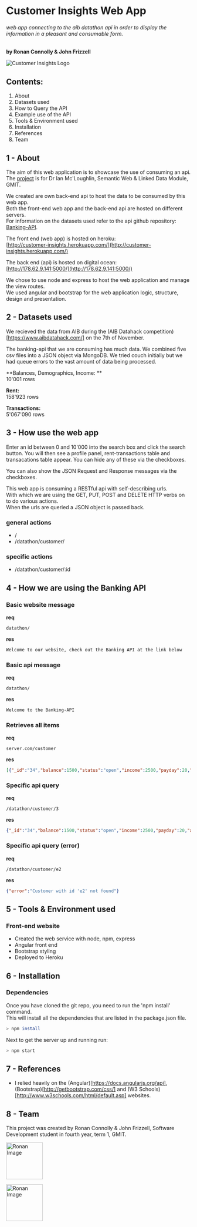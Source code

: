 # Customer Insights Web App
###### web app connecting to the aib datathon api in order to display the information in a pleasant and consumable form.
**by Ronan Connolly & John Frizzell**  

![Customer Insights Logo](https://www.iiflw.com/files/assets/prelogin/insightanalysis/images/NewsandInsights_header_banner.jpeg "Customer Insights")

Contents:
---------
1. About
2. Datasets used
3. How to Query the API
4. Example use of the API
5. Tools & Environment used
6. Installation
7. References
8. Team
  
1 - About
---
The aim of this web application is to showcase the use of consuming an api.  
The [project](https://gist.github.com/ianmcloughlin/53d5f1655bc276373625) is for Dr Ian Mc'Loughlin, Semantic Web & Linked Data Module, GMIT.    
  
We created are own back-end api to host the data to be consumed by this web app.  
Both the front-end web app and the back-end api are hosted on different servers.  
For information on the datasets used refer to the api github repository:   [Banking-API](https://github.com/JohnMalmsteen/aib-datathon).  
  
The front end (web app) is hosted on heroku:  
[http://customer-insights.herokuapp.com/](http://customer-insights.herokuapp.com/)  
  
The back end (api) is hosted on digital ocean:  
[http://178.62.9.141:5000/](http://178.62.9.141:5000/)  
  
We chose to use node and express to host the web application and manage the view routes.  
We used angular and bootstrap for the web application logic, structure, design and presentation.  

  
2 - Datasets used
---
We recieved the data from AIB during the (AIB Datahack competition)[https://www.aibdatahack.com/] on the 7th of November.

The banking-api that we are consuming has much data.
We combined five csv files into a JSON object via MongoDB.
We tried couch initially but we had queue errors to the vast amount of data being processed.

**Balances, Demographics, Income: **  
10'001 rows  
  
**Rent:**   
158'923 rows  
  
**Transactions:**  
5'067'090 rows    

  
3 -  How use the web app
---
Enter an id between 0 and 10'000 into the search box and click the search button.
You will then see a profile panel, rent-transactions table and transacations table appear.
You can hide any of these via the checkboxes.

You can also show the JSON Request and Response messages via the checkboxes.

This web app is consuming a RESTful api with self-describing urls.  
With which we are using the GET, PUT, POST and DELETE HTTP verbs on to do various actions.  
When the urls are queried a JSON object is passed back.  
  
### general actions  
 - /  
 - /datathon/customer/
  
### specific actions  
 - /datathon/customer/:id
  
  
4 - How we are using the Banking API
---
### Basic website message  
**req**  
```
datathon/  
```
**res**  
```html
Welcome to our website, check out the Banking API at the link below
```

### Basic api message  
**req**  
```
datathon/  
```
**res**  
```html
Welcome to the Banking-API
```

### Retrieves all items  
**req**  
```
server.com/customer  
```
**res**  
```json
[{"_id":"34","balance":1500,"status":"open","income":2500,"payday":20,"age":33,"sex":"F","county":"CORK"}, {"_id":"23","balance":6000,"status":"open","income":1250,"payday":21,"age":34,"sex":"F","county":"CARLOW"}, {"_id":"3434","balance":2500,"status":"open","income":2500,"payday":20,"age":51,"sex":"F","county":"CORK"}, {"_id":"1212","balance":4500,"status":"open","income":2750,"payday":21,"age":36,"sex":"M","county":"DUBLIN"}]
```
  
### Specific api query  
**req**   
```
/datathon/customer/3    
```
**res**  
```json
{"_id":"34","balance":1500,"status":"open","income":2500,"payday":20,"age":33,"sex":"F","county":"CORK","rent_transactions":[{"rent_date":"2015-05-24T23:00:00.000Z","ammount":700},{"rent_date":"2015-08-23T23:00:00.000Z","ammount":700},{"rent_date":"2015-02-23T00:00:00.000Z","ammount":700},{"rent_date":"2015-03-23T00:00:00.000Z","ammount":700},{"rent_date":"2014-08-24T23:00:00.000Z","ammount":700},{"rent_date":"2014-11-24T00:00:00.000Z","ammount":700},{"rent_date":"2014-09-22T23:00:00.000Z","ammount":700},{"rent_date":"2015-09-22T23:00:00.000Z","ammount":700},{"rent_date":"2014-10-22T23:00:00.000Z","ammount":700},{"rent_date":"2015-07-22T23:00:00.000Z","ammount":700},{"rent_date":"2014-07-22T23:00:00.000Z","ammount":700},{"rent_date":"2015-04-22T23:00:00.000Z","ammount":700},{"rent_date":"2015-06-22T23:00:00.000Z","ammount":700},{"rent_date":"2015-10-22T23:00:00.000Z","ammount":700},{"rent_date":"2014-12-23T00:00:00.000Z","ammount":700},{"rent_date":"2015-01-23T00:00:00.000Z","ammount":700}]}
```

### Specific api query (error)  
**req**   
```
/datathon/customer/e2    
```
**res**  
```json
{"error":"Customer with id 'e2' not found"}
```
  
5 - Tools & Environment used
---
### Front-end website 
 - Created the web service with node, npm, express
 - Angular front end
 - Bootstrap styling
 - Deployed to Heroku
  
6 - Installation
---
### Dependencies  
Once you have cloned the git repo, you need to run the 'npm install' command.  
This will install all the dependencies that are listed in the package.json file.  
```sh
> npm install
```
  
Next to get the server up and running run:  
```sh
> npm start
```

7 - References
---
- I relied heavily on the (Angular)[https://docs.angularjs.org/api], (Bootstrap)[http://getbootstrap.com/css/] and (W3 Schools)[http://www.w3schools.com/html/default.asp] websites.
  
8 - Team
---
This project was created by Ronan Connolly & John Frizzell, Software Development student in fourth year, term 1, GMIT.  

<a href="https://github.com/RonanC"><img src="https://github.com/RonanC/DodgySpike/blob/master/PromoImages/Ronan.png" width="100px" height="100px" title="Ronan" alt="Ronan Image"/></a>

<a href="https://github.com/JohnMalmsteen"><img src="https://avatars1.githubusercontent.com/u/7085486?v=3&s=400" width="100px" height="100px" title="Ronan" alt="Ronan Image"/></a>
